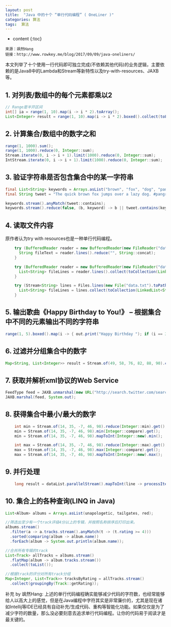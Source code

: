 ```yaml
---
layout: post
title:  "Java 中的十个 “单行代码编程” ( OneLiner )"
categories: 算法
tags:  算法
---
```


* content
{:toc}

```
来源：飒然Hang  
链接：http://www.rowkey.me/blog/2017/09/09/java-oneliners/
```

本文列举了十个使用一行代码即可独立完成(不依赖其他代码)的业务逻辑，主要依赖的是Java8中的Lambda和Stream等新特性以及try-with-resources、JAXB等。  




## 1. 对列表/数组中的每个元素都乘以2

```java
// Range是半开区间
int[] ia = range(1, 10).map(i -> i * 2).toArray();
List<Integer> result = range(1, 10).map(i -> i * 2).boxed().collect(toList());
```

## 2. 计算集合/数组中的数字之和

```java
range(1, 1000).sum();
range(1, 1000).reduce(0, Integer::sum);
Stream.iterate(0, i -> i + 1).limit(1000).reduce(0, Integer::sum);
IntStream.iterate(0, i -> i + 1).limit(1000).reduce(0, Integer::sum);
```

## 3. 验证字符串是否包含集合中的某一字符串

```java
final List<String> keywords = Arrays.asList("brown", "fox", "dog", "pangram");
final String tweet = "The quick brown fox jumps over a lazy dog. #pangram http://www.rinkworks.com/words/pangrams.shtml";

keywords.stream().anyMatch(tweet::contains);
keywords.stream().reduce(false, (b, keyword) -> b || tweet.contains(keyword), (l, r) -> l || r);
```

## 4. 读取文件内容

原作者认为try with resources也是一种单行代码编程。

```java
    try (BufferedReader reader = new BufferedReader(new FileReader("data.txt"))) {
      String fileText = reader.lines().reduce("", String::concat);
    }

    try (BufferedReader reader = new BufferedReader(new FileReader("data.txt"))) {
      List<String> fileLines = reader.lines().collect(toCollection(LinkedList<String>::new));
    }

    try (Stream<String> lines = Files.lines(new File("data.txt").toPath(), Charset.defaultCharset())) {
      List<String> fileLines = lines.collect(toCollection(LinkedList<String>::new));
    }

```

## 5. 输出歌曲《Happy Birthday to You!》 – 根据集合中不同的元素输出不同的字符串

```java
range(1, 5).boxed().map(i -> { out.print("Happy Birthday "); if (i == 3) return "dear NAME"; else return "to You"; }).forEach(out::println);
```

## 6. 过滤并分组集合中的数字

```java
Map<String, List<Integer>> result = Stream.of(49, 58, 76, 82, 88, 90).collect(groupingBy(forPredicate(i -> i > 60, "passed", "failed")));

```

## 7. 获取并解析xml协议的Web Service

```java
FeedType feed = JAXB.unmarshal(new URL("http://search.twitter.com/search.atom?&q=java8"), FeedType.class);
JAXB.marshal(feed, System.out);
```

## 8. 获得集合中最小/最大的数字

```java
    int min = Stream.of(14, 35, -7, 46, 98).reduce(Integer::min).get();
    min = Stream.of(14, 35, -7, 46, 98).min(Integer::compare).get();
    min = Stream.of(14, 35, -7, 46, 98).mapToInt(Integer::new).min();

    int max = Stream.of(14, 35, -7, 46, 98).reduce(Integer::max).get();
    max = Stream.of(14, 35, -7, 46, 98).max(Integer::compare).get();
    max = Stream.of(14, 35, -7, 46, 98).mapToInt(Integer::new).max();
```

## 9. 并行处理

```java
    long result = dataList.parallelStream().mapToInt(line -> processItem(line)).sum();
```

## 10. 集合上的各种查询(LINQ in Java)

```java
List<Album> albums = Arrays.asList(unapologetic, tailgates, red);

//筛选出至少有一个track评级4分以上的专辑，并按照名称排序后打印出来。
albums.stream()
  .filter(a -> a.tracks.stream().anyMatch(t -> (t.rating >= 4)))
  .sorted(comparing(album -> album.name))
  .forEach(album -> System.out.println(album.name));

//合并所有专辑的track
List<Track> allTracks = albums.stream()
  .flatMap(album -> album.tracks.stream())
  .collect(toList());

//根据track的评分对所有track分组
Map<Integer, List<Track>> tracksByRating = allTracks.stream()
  .collect(groupingBy(Track::getRating));
```

补充 by 飒然Hang: 上述的单行代码编程确实能够减少代码的字符数，也经常能够给人以高大上的感觉，但是在Java编程中字符其实是非常廉价的，尤其是现在诸如Intellij等IDE已经具有自动补充/生成代码、重构等智能化功能。如果仅仅是为了减少字符的数量，那么没必要刻意去追求单行代码编程。让你的代码易于阅读才是最关键的。
